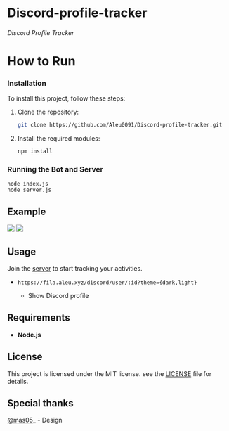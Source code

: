 # Discord-profile-tracker

###### Discord Profile Tracker

# How to Run

### Installation

To install this project, follow these steps:

1. Clone the repository:

    ```bash
    git clone https://github.com/Aleu0091/Discord-profile-tracker.git
    ```

2. Install the required modules:

    ```bash
    npm install
    ```


### Running the Bot and Server

    node index.js
    node server.js
## Example

![](https://fila.aleu.xyz/discord/user/739673575929282571?theme=dark) ![](https://fila.aleu.xyz/discord/user/739673575929282571?theme=light)

## Usage

Join the [server](https://discord.gg/rwsHDTcZbe) to start tracking your activities.

- `https://fila.aleu.xyz/discord/user/:id?theme={dark,light}`

    - Show Discord profile

## Requirements

-   **Node.js**

## License

This project is licensed under the MIT license. see the [LICENSE](LICENSE) file for details.

## Special thanks
[@mas05_](https://github.com/ingyu0413) - Design 


